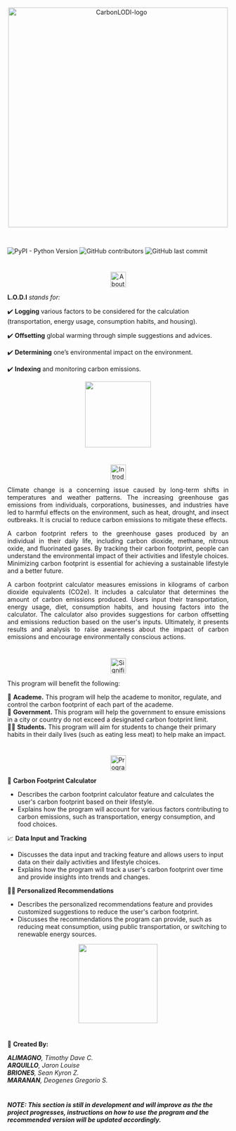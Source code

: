 <br>
<p align="center">
<picture>
  <source srcset="https://cdn.discordapp.com/attachments/1048446248274890764/1090517994469335040/darkmode.png" media="(prefers-color-scheme: dark)">
  <img src="https://cdn.discordapp.com/attachments/1048446248274890764/1090512762448392271/try.png" alt="CarbonLODI-logo" width="500px">
</picture>
<br>
</p>

<br>

![PyPI - Python Version](https://img.shields.io/pypi/pyversions/Numpy?style=for-the-badge) ![GitHub contributors](https://img.shields.io/github/contributors/DeogenesMaranan/CarbonLODI?color=blue&style=for-the-badge) ![GitHub last commit](https://img.shields.io/github/last-commit/DeogenesMaranan/CarbonLODI?color=blue&style=for-the-badge)

#
<p align="center">
<picture>
  <source srcset="https://cdn.discordapp.com/attachments/1048446248274890764/1090944340572000316/about-dark.png" media="(prefers-color-scheme: dark)">
  <img src="https://cdn.discordapp.com/attachments/1048446248274890764/1090944340773310484/about-light.png" alt="About" height="35px">
</picture>
<br>
</p>

__L.O.D.I__ _stands for:_

✔️ __Logging__ various factors to be considered for the calculation (transportation, energy usage, consumption habits, and housing).
 
✔️ __Offsetting__ global warming through simple suggestions and advices. 

✔️ __Determining__ one’s environmental impact on the environment.

✔️ __Indexing__ and monitoring carbon emissions.

<p align="center">
  <img src="https://media.discordapp.net/attachments/1080008638476861512/1090948347155714139/f_a_c.gif?width=200&height=192" width="150px">
</p>


#

<p align="center">
<picture>
  <source srcset="https://cdn.discordapp.com/attachments/1048446248274890764/1090948675582308393/introduction-dark.png" media="(prefers-color-scheme: dark)">
  <img src="https://cdn.discordapp.com/attachments/1048446248274890764/1090948675850731630/introduction-light.png" alt="Introduction" height="35px">
</picture>
<br>
</p>

<p align="justify">
Climate change is a concerning issue caused by long-term shifts in temperatures and weather patterns. The increasing greenhouse gas emissions from individuals, corporations, businesses, and industries have led to harmful effects on the environment, such as heat, drought, and insect outbreaks. It is crucial to reduce carbon emissions to mitigate these effects.
</p>

<p align="justify">
A carbon footprint refers to the greenhouse gases produced by an individual in their daily life, including carbon dioxide, methane, nitrous oxide, and fluorinated gases. By tracking their carbon footprint, people can understand the environmental impact of their activities and lifestyle choices. Minimizing carbon footprint is essential for achieving a sustainable lifestyle and a better future.
</p>

<p align="justify">
A carbon footprint calculator measures emissions in kilograms of carbon dioxide equivalents (CO2e). It includes a calculator that determines the amount of carbon emissions produced. Users input their transportation, energy usage, diet, consumption habits, and housing factors into the calculator. The calculator also provides suggestions for carbon offsetting and emissions reduction based on the user's inputs. Ultimately, it presents results and analysis to raise awareness about the impact of carbon emissions and encourage environmentally conscious actions.
</p>

#

<p align="center">
<picture>
  <source srcset="https://cdn.discordapp.com/attachments/1048446248274890764/1090950193773563987/significance-dark.png" media="(prefers-color-scheme: dark)">
  <img src="https://cdn.discordapp.com/attachments/1048446248274890764/1090950193526079599/significance-light.png" alt="Significance" height="35px">
</picture>
<br>
</p>

<p align="justify">
This program will benefit the following: 

🏫 __Academe.__ This program will help the academe to monitor, regulate, and control the carbon footprint of each part of the academe.  
🏢 __Government.__ This program will help the government to ensure emissions in a city or country do not exceed a designated carbon footprint limit.  
  👨‍🎓 __Students.__ This program will aim for students to change their primary habits in their daily lives (such as eating less meat) to help make an impact.    
</p>

#

<p align="center">
<picture>
  <source srcset="https://cdn.discordapp.com/attachments/1048446248274890764/1090951701223198730/features-dark.png" media="(prefers-color-scheme: dark)">
  <img src="https://cdn.discordapp.com/attachments/1048446248274890764/1090951701441298452/features-light.png" alt="Program Features" height="35px">
</picture>
<br>
</p>

🧮 __Carbon Footprint Calculator__
* Describes the carbon footprint calculator feature and calculates the user's carbon footprint based on their lifestyle.  
* Explains how the program will account for various factors contributing to carbon emissions, such as transportation, energy consumption, and food choices.

📈 __Data Input and Tracking__
* Discusses the data input and tracking feature and allows users to input data on their daily activities and lifestyle choices.  
* Explains how the program will track a user's carbon footprint over time and provide insights into trends and changes.

👨‍🏫 __Personalized Recommendations__
* Describes the personalized recommendations feature and provides customized suggestions to reduce the user's carbon footprint.  
* Discusses the recommendations the program can provide, such as reducing meat consumption, using public transportation, or switching to renewable energy sources.

<p align="center">
  <img src="https://media.discordapp.net/attachments/1080008638476861512/1090889491100749865/car.gif?width=385&height=385" width="180px">
</p>


#

📝 __Created By:__  

___ALIMAGNO__, Timothy Dave C.   
__ARQUILLO__, Jaron Louise   
__BRIONES__, Sean Kyron Z.  
__MARANAN__, Deogenes Gregorio S._

#



##### NOTE: This section is still in development and will improve as the the project progresses, instructions on how to use the program and the recommended version will be updated accordingly. 

#
